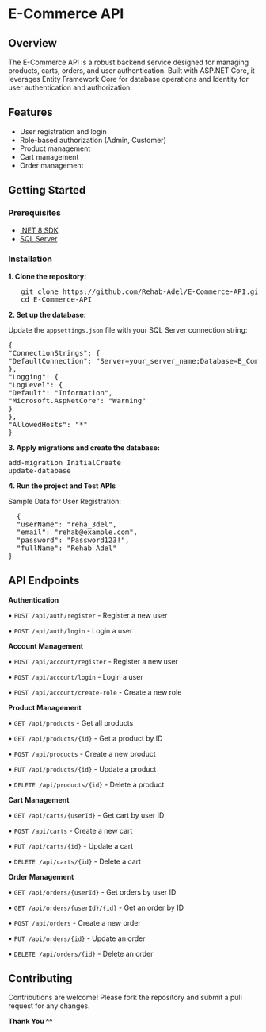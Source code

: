 # E-Commerce API

## Overview

The E-Commerce API is a robust backend service designed for managing products, carts, orders, and user authentication. Built with ASP.NET Core, it leverages Entity Framework Core for database operations and Identity for user authentication and authorization.

## Features

- User registration and login
- Role-based authorization (Admin, Customer)
- Product management
- Cart management
- Order management

## Getting Started

### Prerequisites

- [.NET 8 SDK](https://dotnet.microsoft.com/download/dotnet/8.0)
- [SQL Server](https://www.microsoft.com/en-us/sql-server/sql-server-downloads)

### Installation

**1. Clone the repository:**

   <pre>
   git clone https://github.com/Rehab-Adel/E-Commerce-API.git
   cd E-Commerce-API</pre>
   
**2. Set up the database:**

Update the `appsettings.json` file with your SQL Server connection string:
<pre>
{
"ConnectionStrings": {
"DefaultConnection": "Server=your_server_name;Database=E_Commerce;Trusted_Connection=True;TrustServerCertificate=True;"
},
"Logging": {
"LogLevel": {
"Default": "Information",
"Microsoft.AspNetCore": "Warning"
}
},
"AllowedHosts": "*"
}
</pre>

**3. Apply migrations and create the database:**

<pre>
add-migration InitialCreate
update-database
</pre>

**4. Run the project and Test APIs**

Sample Data for User Registration:
<pre>
  {
  "userName": "reha_3del",
  "email": "rehab@example.com",
  "password": "Password123!",
  "fullName": "Rehab Adel"
}</pre>


## API Endpoints


**Authentication**

• `POST /api/auth/register` - Register a new user

• `POST /api/auth/login` - Login a user



**Account Management**

• `POST /api/account/register` - Register a new user

• `POST /api/account/login` - Login a user

• `POST /api/account/create-role` - Create a new role




**Product Management**

• `GET /api/products` - Get all products

• `GET /api/products/{id}` - Get a product by ID

• `POST /api/products` - Create a new product

• `PUT /api/products/{id}` - Update a product

• `DELETE /api/products/{id}` - Delete a product




**Cart Management**

• `GET /api/carts/{userId}` - Get cart by user ID

• `POST /api/carts` - Create a new cart

• `PUT /api/carts/{id}` - Update a cart

• `DELETE /api/carts/{id}` - Delete a cart



**Order Management**

• `GET /api/orders/{userId}` - Get orders by user ID

• `GET /api/orders/{userId}/{id}` - Get an order by ID

• `POST /api/orders` - Create a new order

• `PUT /api/orders/{id}` - Update an order

• `DELETE /api/orders/{id}` - Delete an order

## Contributing
Contributions are welcome! Please fork the repository and submit a pull request for any changes.

**Thank You ^^**
